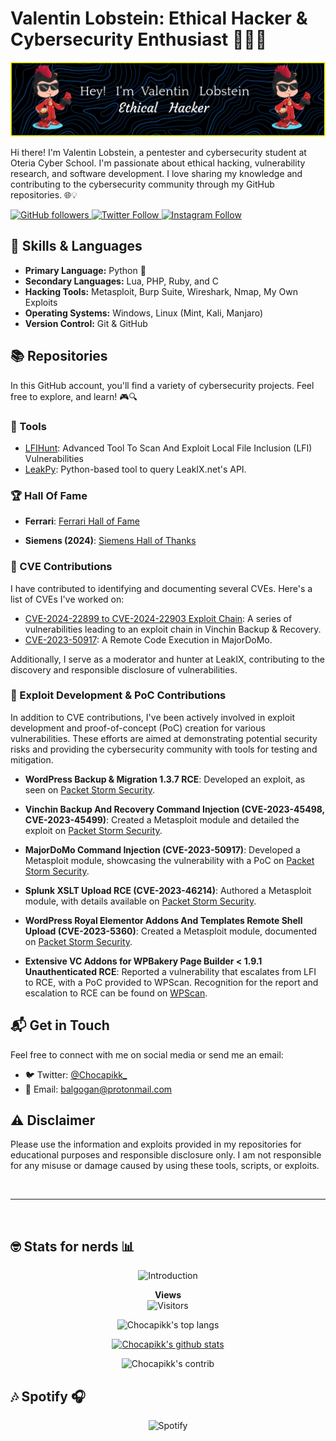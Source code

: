 # Valentin Lobstein: Ethical Hacker & Cybersecurity Enthusiast 👨‍💻🔐


![](./github-header-image.png)

<!-- 
🥚🎉 Congratulations! You found the hidden Easter egg! 🎉🥚

Here's a secret message just for you:
"Always be curious and never stop learning!"

If you want to share that you found the Easter egg, tweet me @Chocapikk_!
-->

Hi there! I'm Valentin Lobstein, a pentester and cybersecurity student at Oteria Cyber School. I'm passionate about ethical hacking, vulnerability research, and software development. I love sharing my knowledge and contributing to the cybersecurity community through my GitHub repositories. 🌐💡

<a href="https://github.com/Chocapikk" target="_blank">
  <img src="https://img.shields.io/github/followers/Chocapikk?style=social" alt="GitHub followers">
</a>
<a href="https://twitter.com/Chocapikk_" target="_blank">
  <img src="https://img.shields.io/twitter/follow/Chocapikk_?style=social" alt="Twitter Follow">
</a>
<a href="https://instagram.com/ch0c4p1kk" target="_blank">
  <img src="https://img.shields.io/badge/Follow %40ch0c4p1kk-%23E4405F?style=social&logo=instagram" alt="Instagram Follow">
</a>

## 🧰 Skills & Languages

- **Primary Language:** Python 🐍
- **Secondary Languages:** Lua, PHP, Ruby, and C
- **Hacking Tools:** Metasploit, Burp Suite, Wireshark, Nmap, My Own Exploits
- **Operating Systems:** Windows, Linux (Mint, Kali, Manjaro)
- **Version Control:** Git & GitHub

## 📚 Repositories

In this GitHub account, you'll find a variety of cybersecurity projects. Feel free to explore, and learn! 🎮🔍

### 📁 Tools

- [LFIHunt](https://github.com/Chocapikk/LFIHunt): Advanced Tool To Scan And Exploit Local File Inclusion (LFI) Vulnerabilities
- [LeakPy](https://github.com/Chocapikk/LeakPy): Python-based tool to query LeakIX.net's API.

### 🏆 Hall Of Fame

- **Ferrari**: [Ferrari Hall of Fame](https://www.ferrari.com/fr-FR/hall-of-fame-responsible-disclosure-programme)

- **Siemens (2024)**: [Siemens Hall of Thanks](https://www.siemens.com/global/en/products/services/cert/hall-of-thanks.html)

### 🚨 CVE Contributions

I have contributed to identifying and documenting several CVEs. Here's a list of CVEs I've worked on:

- [CVE-2024-22899 to CVE-2024-22903 Exploit Chain](https://github.com/Chocapikk/CVE-2024-22899-to-22903-ExploitChain): A series of vulnerabilities leading to an exploit chain in Vinchin Backup & Recovery.
- [CVE-2023-50917](https://github.com/Chocapikk/CVE-2023-50917): A Remote Code Execution in MajorDoMo.

Additionally, I serve as a moderator and hunter at LeakIX, contributing to the discovery and responsible disclosure of vulnerabilities.

### 🚨 Exploit Development & PoC Contributions

In addition to CVE contributions, I've been actively involved in exploit development and proof-of-concept (PoC) creation for various vulnerabilities. These efforts are aimed at demonstrating potential security risks and providing the cybersecurity community with tools for testing and mitigation.

- **WordPress Backup & Migration 1.3.7 RCE**: Developed an exploit, as seen on [Packet Storm Security](https://packetstormsecurity.com/files/176638/WordPress-Backup-Migration-1.3.7-Remote-Command-Execution.html).

- **Vinchin Backup And Recovery Command Injection (CVE-2023-45498, CVE-2023-45499)**: Created a Metasploit module and detailed the exploit on [Packet Storm Security](https://packetstormsecurity.com/files/176289/Vinchin-Backup-And-Recovery-Command-Injection.html).

- **MajorDoMo Command Injection (CVE-2023-50917)**: Developed a Metasploit module, showcasing the vulnerability with a PoC on [Packet Storm Security](https://packetstormsecurity.com/files/176669/MajorDoMo-Command-Injection.html).

- **Splunk XSLT Upload RCE (CVE-2023-46214)**: Authored a Metasploit module, with details available on [Packet Storm Security](https://packetstormsecurity.com/files/176154/Splunk-XSLT-Upload-Remote-Code-Execution.html).

- **WordPress Royal Elementor Addons And Templates Remote Shell Upload (CVE-2023-5360)**: Created a Metasploit module, documented on [Packet Storm Security](https://packetstormsecurity.com/files/175992/WordPress-Royal-Elementor-Addons-And-Templates-Remote-Shell-Upload.html).

- **Extensive VC Addons for WPBakery Page Builder < 1.9.1 Unauthenticated RCE**: Reported a vulnerability that escalates from LFI to RCE, with a PoC provided to WPScan. Recognition for the report and escalation to RCE can be found on [WPScan](https://wpscan.com/vulnerability/239ea870-66e5-4754-952e-74d4dd60b809/).

## 📬 Get in Touch

Feel free to connect with me on social media or send me an email:

- 🐦 Twitter: [@Chocapikk_](https://twitter.com/Chocapikk_)
- 📧 Email: [balgogan@protonmail.com](mailto:balgogan@protonmail.com)

## ⚠️ Disclaimer

Please use the information and exploits provided in my repositories for educational purposes and responsible disclosure only. I am not responsible for any misuse or damage caused by using these tools, scripts, or exploits.

<br>

--- 

<br>

## 🤓 Stats for nerds 📊

<p align="center">
  <img src="https://readme-typing-svg.herokuapp.com?font=JetBrains+Mono&duration=2000&color=00FF00&center=true&vCenter=true&lines=root@fbi.gov:~%23" alt="Introduction">
</p>

<p align="center">
  <strong>Views</strong>
  <br>
  <img src="https://profile-counter.glitch.me/Chocapikk/count.svg" alt="Visitors">
</p>

<p align="center">
  <img src="https://github-readme-stats.vercel.app/api/top-langs/?username=Chocapikk&layout=compact&theme=merko" alt="Chocapikk's top langs">
</p>

<p align="center">
  <a href="https://github.com/anuraghazra/github-readme-stats">
    <img src="https://github-readme-stats.vercel.app/api?username=Chocapikk&theme=merko" alt="Chocapikk's github stats">
  </a>
</p>

<p align="center">
  <img src="https://github-readme-streak-stats.herokuapp.com?user=Chocapikk&theme=merko&date_format=M%20j%5B%2C%20Y%5D" alt="Chocapikk's contrib">
</p>

## 🎶 Spotify 🎧

<p align="center">
  <img src="https://spotify-recently-played-readme.vercel.app/api?user=oo9aiy0bxg2zdatiwj3enp2pa&count=6" alt="Spotify">
</p>
